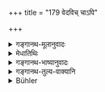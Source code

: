 +++
title = "179 वेदविच् चाऽपि"

+++

<details><summary>गङ्गानथ-मूलानुवादः</summary>

If a Brāhmaṇa, though learned in the Veda, should, through covetousness, accept a gift from him,—he quickly perishes; just like the unbaked vessel in water.—(170)
</details>

<details><summary>मेधातिथिः</summary>

प्रसङ्गाच् छूद्रयाजकस्याप्रतिग्राह्यतानेन कथ्यते । **वेदविद् अपि** यदि तस्य शूद्रयाजकस्य संबन्धिनो द्रव्यस्य प्रतिग्रहं करोति, **लोभाद्** इत्य् अनुवादः, सो ऽपि **विनाशं व्रजति**, अभिलषितेनार्थेन वियुज्यते धनपुत्रपशुशरीरादिना । किं पुनर् अवेदवित् । वेदविदः किल प्रतिग्रहे नातीव दोष इति वक्ष्यति । **आमपात्रम्** अपक्वं शरावादिभाजनम् । **अम्भसि** जले क्षिप्तम् ॥ ३.१६९ ॥
</details>

<details><summary>गङ्गानथ-भाष्यानुवादः</summary>

In connection with the present subject, the author points out the impropriety of receiving gifts from one who officiates at sacrifices performed by *Śūdras*.

‘*Though learned in the Veda*;’—if he accepts the gift of something belonging to one who officiates at sacrifices performed by *Śūdras*,

‘*Through covetousness*’—is a mere reiterative reference.

He also *perishes quickly*—*i.e*., he is deprived of what he desires,—in the shape of wealth, children, cattle, body, and the like.

When such is the fate of one learned in the Veda—what is to be said of one who is ignorant of the Veda?

The author will point out later on that there is not much harm in the learned man’s receiving gifts.

‘*Āma*’—unbaked—‘*pātra*’—vessels, such as saucer, and the like.

‘*In water*’—*i.e*., when thrown into water.—(179)
</details>

<details><summary>गङ्गानथ-तुल्य-वाक्यानि</summary>

*Atri-Smṛti* (2, 5).—‘One shall not be addicted to sinful acts, on the
strength of the Veda; for an intentional sin is not destroyed by the
Veda.’

*Atri-Saṃhitā* (145).—‘By accepting gifts they perish, as fire perishes
by water.’
</details>

<details><summary>Bühler</summary>

179	And if a Brahmana, though learned in the Veda, accepts through covetousness a gift from such (a man), he will quickly perish, like a vessel of unburnt clay in water.
</details>
